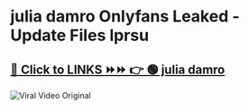 
 # julia damro Onlyfans Leaked - Update Files lprsu

## <h2><a href="https://clipsfans.com/julia_damro&ref=git">🔗 Click to LINKS ⏩⏩ 👉 🟢 julia damro </a></h2>

<a href="https://clipsfans.com/julia_damro&ref=git" rel="nofollow" data-target="animated-image.originalLink"><img src="https://i.ibb.co.com/xMMVF88/686577567.gif" alt="Viral Video Original" style="max-width: 100%; display: inline-block;" data-target="animated-image.originalImage"></a>

